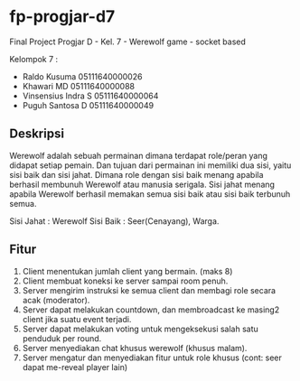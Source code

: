 # fp-progjar-d7
Final Project Progjar D - Kel. 7 - Werewolf game - socket based

Kelompok 7 :
- Raldo Kusuma              05111640000026
- Khawari MD                05111640000088
- Vinsensius Indra S        05111640000064
- Puguh Santosa D           05111640000049

## Deskripsi

Werewolf adalah sebuah permainan dimana terdapat role/peran yang didapat setiap pemain. Dan tujuan dari permainan ini memiliki dua sisi, yaitu sisi baik dan sisi jahat. Dimana role dengan sisi baik menang apabila berhasil membunuh Werewolf atau manusia serigala. Sisi jahat menang apabila Werewolf berhasil memakan semua sisi baik atau sisi baik terbunuh semua.

Sisi Jahat  : Werewolf
Sisi Baik   : Seer(Cenayang), Warga.

## Fitur

1. Client menentukan jumlah client yang bermain. (maks 8)
2. Client membuat koneksi ke server sampai room penuh.
3. Server mengirim instruksi ke semua client dan membagi role secara acak (moderator).
4. Server dapat melakukan countdown, dan membroadcast ke masing2 client jika suatu event terjadi.
5. Server dapat melakukan voting untuk mengeksekusi salah satu penduduk per round.
6. Server menyediakan chat khusus werewolf (khusus malam).
7. Server mengatur dan menyediakan fitur untuk role khusus (cont: seer dapat me-reveal player lain)


